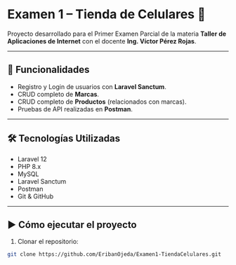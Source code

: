 # Examen 1 – Tienda de Celulares 📱

Proyecto desarrollado para el Primer Examen Parcial de la materia **Taller de Aplicaciones de Internet** con el docente **Ing. Víctor Pérez Rojas**.

---

## 🧪 Funcionalidades

- Registro y Login de usuarios con **Laravel Sanctum**.
- CRUD completo de **Marcas**.
- CRUD completo de **Productos** (relacionados con marcas).
- Pruebas de API realizadas en **Postman**.

---

## 🛠️ Tecnologías Utilizadas

- Laravel 12
- PHP 8.x
- MySQL
- Laravel Sanctum
- Postman
- Git & GitHub

---

## ▶️ Cómo ejecutar el proyecto

1. Clonar el repositorio:

```bash
git clone https://github.com/EribanOjeda/Examen1-TiendaCelulares.git
